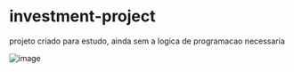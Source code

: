# investment-project

projeto criado para estudo, ainda sem a logica de programacao necessaria


![image](https://user-images.githubusercontent.com/116840791/210658646-2831eb18-79f2-4e54-8ece-ef03d9e5903d.png)
